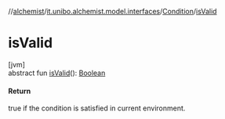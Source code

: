 //[alchemist](../../../index.md)/[it.unibo.alchemist.model.interfaces](../index.md)/[Condition](index.md)/[isValid](is-valid.md)

# isValid

[jvm]\
abstract fun [isValid](is-valid.md)(): [Boolean](https://kotlinlang.org/api/latest/jvm/stdlib/kotlin/-boolean/index.html)

#### Return

true if the condition is satisfied in current environment.
